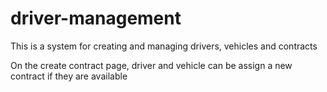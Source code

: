 # driver-management
This is a system for creating and managing drivers, vehicles and contracts

On the create contract page, driver and vehicle can be assign a new contract if they are available
